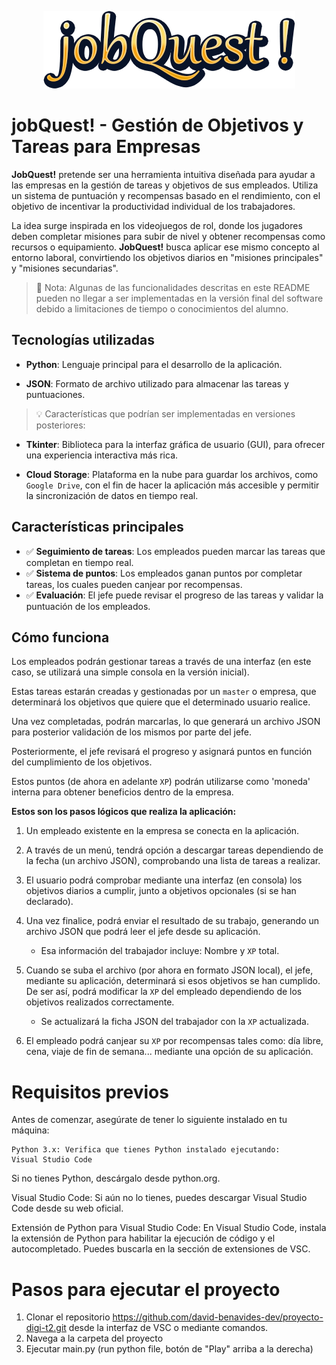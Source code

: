 <p align="center"><img alt="jobQuest" src="./assets/readme-header.png"/></p>

# jobQuest! - Gestión de Objetivos y Tareas para Empresas
**JobQuest!** pretende ser una herramienta intuitiva diseñada para ayudar a las empresas en la gestión de tareas y objetivos de sus empleados. Utiliza un sistema de puntuación y recompensas basado en el rendimiento, con el objetivo de incentivar la productividad individual de los trabajadores.

La idea surge inspirada en los videojuegos de rol, donde los jugadores deben completar misiones para subir de nivel y obtener recompensas como recursos o equipamiento. **JobQuest!** busca aplicar ese mismo concepto al entorno laboral, convirtiendo los objetivos diarios en "misiones principales" y "misiones secundarias".

> 📝 Nota: Algunas de las funcionalidades descritas en este README pueden no llegar a ser implementadas en la versión final del 
> software debido a limitaciones de tiempo o conocimientos del alumno.

## Tecnologías utilizadas

- **Python**: Lenguaje principal para el desarrollo de la aplicación.

- **JSON**: Formato de archivo utilizado para almacenar las tareas y puntuaciones.

> 💡 Características que podrían ser implementadas en versiones posteriores:

- **Tkinter**: Biblioteca para la interfaz gráfica de usuario (GUI), para ofrecer una experiencia interactiva más rica.

- **Cloud Storage**: Plataforma en la nube para guardar los archivos, como `Google Drive`, con el fin de hacer la aplicación más accesible y permitir la sincronización de datos en tiempo real.

## Características principales

- ✅ **Seguimiento de tareas**: Los empleados pueden marcar las tareas que completan en tiempo real.
- ✅ **Sistema de puntos**: Los empleados ganan puntos por completar tareas, los cuales pueden canjear por recompensas.
- ✅ **Evaluación**: El jefe puede revisar el progreso de las tareas y validar la puntuación de los empleados.

## Cómo funciona

Los empleados podrán gestionar tareas a través de una interfaz (en este caso, se utilizará una simple consola en la versión inicial).

Estas tareas estarán creadas y gestionadas por un `master` o empresa, que determinará los objetivos que quiere que el determinado usuario realice.

Una vez completadas, podrán marcarlas, lo que generará un archivo JSON para posterior validación de los mismos por parte del jefe.

Posteriormente, el jefe revisará el progreso y asignará puntos en función del cumplimiento de los objetivos. 

Estos puntos (de ahora en adelante `XP`) podrán utilizarse como 'moneda' interna para obtener beneficios dentro de la empresa.

**Estos son los pasos lógicos que realiza la aplicación:**

1. Un empleado existente en la empresa se conecta en la aplicación.

2. A través de un menú, tendrá opción a descargar tareas dependiendo de la fecha (un archivo JSON), comprobando una lista de tareas a realizar.

3. El usuario podrá comprobar mediante una interfaz (en consola) los objetivos diarios a cumplir, junto a objetivos opcionales (si se han declarado).

4. Una vez finalice, podrá enviar el resultado de su trabajo, generando un archivo JSON que podrá leer el jefe desde su aplicación.
    - Esa información del trabajador incluye: Nombre y `XP` total.

5. Cuando se suba el archivo (por ahora en formato JSON local), el jefe, mediante su aplicación, determinará si esos objetivos se han cumplido. De ser así, podrá modificar la `XP` del empleado dependiendo de los objetivos realizados correctamente.
    - Se actualizará la ficha JSON del trabajador con la `XP` actualizada.

6. El empleado podrá canjear su `XP` por recompensas tales como: día libre, cena, viaje de fin de semana... mediante una opción de su aplicación.

# Requisitos previos

Antes de comenzar, asegúrate de tener lo siguiente instalado en tu máquina:

    Python 3.x: Verifica que tienes Python instalado ejecutando:
    Visual Studio Code

Si no tienes Python, descárgalo desde python.org.

Visual Studio Code: Si aún no lo tienes, puedes descargar Visual Studio Code desde su web oficial.

Extensión de Python para Visual Studio Code: En Visual Studio Code, instala la extensión de Python para habilitar la ejecución de código y el autocompletado. Puedes buscarla en la sección de extensiones de VSC.

# Pasos para ejecutar el proyecto

1. Clonar el repositorio https://github.com/david-benavides-dev/proyecto-digi-t2.git desde la interfaz de VSC o mediante comandos.
2. Navega a la carpeta del proyecto
3. Ejecutar main.py (run python file, botón de "Play" arriba a la derecha)
